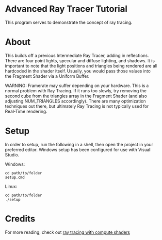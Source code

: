 # Advanced Ray Tracer Tutorial

This program serves to demonstrate the concept of ray tracing.

# About

This builds off a previous Intermediate Ray Tracer, adding in reflections. There are four point lights, specular and diffuse lighting, and shadows. It is important to note that the light positions and triangles being rendered are all hardcoded in the shader itself. Usually, you would pass those values into the Fragment Shader via a Uniform Buffer.

WARNING: Framerate may suffer depending on your hardware. This is a normal problem with Ray Tracing. If it runs too slowly, try removing the second cube from the triangles array in the Fragment Shader (and also adjusting NUM_TRIANGLES accordingly). There are many optimization techniques out there, but ultimately Ray Tracing is not typically used for Real-Time rendering.

# Setup

In order to setup, run the following in a shell, then open the project in your preferred editor. Windows setup has been configured for use with Visual Studio.

Windows:
```
cd path/to/folder
setup.cmd
```
Linux:
```
cd path/to/folder
./setup
```

# Credits

For more reading, check out [ray tracing with compute shaders](https://github.com/LWJGL/lwjgl3-wiki/wiki/2.6.1.-Ray-tracing-with-OpenGL-Compute-Shaders-(Part-I))
